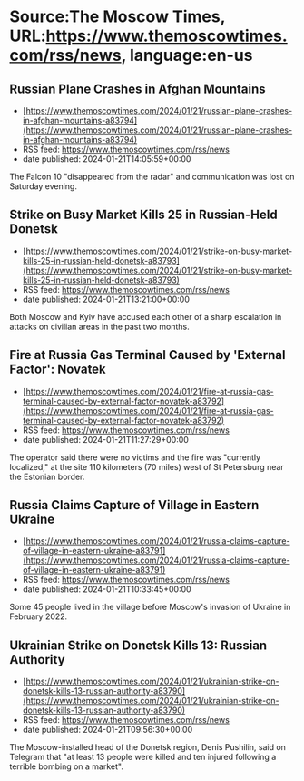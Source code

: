 # Source:The Moscow Times, URL:https://www.themoscowtimes.com/rss/news, language:en-us

## Russian Plane Crashes in Afghan Mountains
 - [https://www.themoscowtimes.com/2024/01/21/russian-plane-crashes-in-afghan-mountains-a83794](https://www.themoscowtimes.com/2024/01/21/russian-plane-crashes-in-afghan-mountains-a83794)
 - RSS feed: https://www.themoscowtimes.com/rss/news
 - date published: 2024-01-21T14:05:59+00:00

The Falcon 10 "disappeared from the radar" and communication was lost on Saturday evening.

## Strike on Busy Market Kills 25 in Russian-Held Donetsk
 - [https://www.themoscowtimes.com/2024/01/21/strike-on-busy-market-kills-25-in-russian-held-donetsk-a83793](https://www.themoscowtimes.com/2024/01/21/strike-on-busy-market-kills-25-in-russian-held-donetsk-a83793)
 - RSS feed: https://www.themoscowtimes.com/rss/news
 - date published: 2024-01-21T13:21:00+00:00

Both Moscow and Kyiv have accused each other of a sharp escalation in attacks on civilian areas in the past two months.

## Fire at Russia Gas Terminal Caused by 'External Factor': Novatek
 - [https://www.themoscowtimes.com/2024/01/21/fire-at-russia-gas-terminal-caused-by-external-factor-novatek-a83792](https://www.themoscowtimes.com/2024/01/21/fire-at-russia-gas-terminal-caused-by-external-factor-novatek-a83792)
 - RSS feed: https://www.themoscowtimes.com/rss/news
 - date published: 2024-01-21T11:27:29+00:00

The operator said there were no victims and the fire was "currently localized," at the site 110 kilometers (70 miles) west of St Petersburg near the Estonian border.

## Russia Claims Capture of Village in Eastern Ukraine
 - [https://www.themoscowtimes.com/2024/01/21/russia-claims-capture-of-village-in-eastern-ukraine-a83791](https://www.themoscowtimes.com/2024/01/21/russia-claims-capture-of-village-in-eastern-ukraine-a83791)
 - RSS feed: https://www.themoscowtimes.com/rss/news
 - date published: 2024-01-21T10:33:45+00:00

Some 45 people lived in the village before Moscow's invasion of Ukraine in February 2022.

## Ukrainian Strike on Donetsk Kills 13: Russian Authority
 - [https://www.themoscowtimes.com/2024/01/21/ukrainian-strike-on-donetsk-kills-13-russian-authority-a83790](https://www.themoscowtimes.com/2024/01/21/ukrainian-strike-on-donetsk-kills-13-russian-authority-a83790)
 - RSS feed: https://www.themoscowtimes.com/rss/news
 - date published: 2024-01-21T09:56:30+00:00

The Moscow-installed head of the Donetsk region, Denis Pushilin, said on Telegram that "at least 13 people were killed and ten injured following a terrible bombing on a market".

